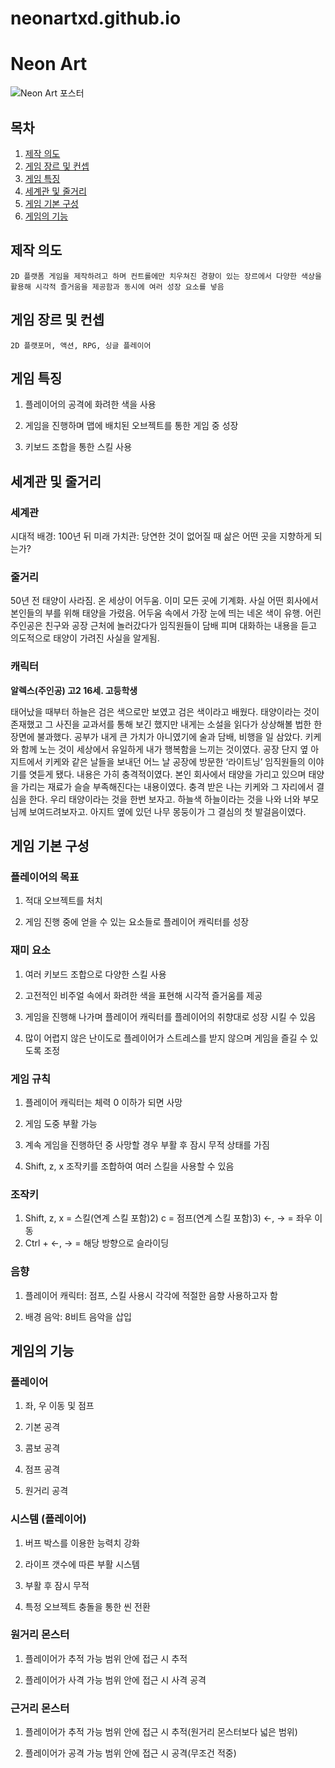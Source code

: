 # neonartxd.github.io
# Neon Art
![Neon Art 포스터](https://github.com/neonartxd/neonartxd.github.io/assets/171792121/f8b168b7-2992-4b4a-a87f-8a15ea4a1cfa)

## 목차

1. [ 제작 의도](#제작-의도)
2. [ 게임 장르 및 컨셉](#게임-장르-및-컨셉)
3. [ 게임 특징](#게임-특징)
4. [세계관 및 줄거리](#세계관-및-줄거리)
5. [게임 기본 구성](#게임-기본-구성)
6. [게임의 기능](#게임의-가능)

## 제작 의도

    2D 플랫폼 게임을 제작하려고 하며 컨트롤에만 치우쳐진 경향이 있는 장르에서 다양한 색상을 활용해 시각적 즐거움을 제공함과 동시에 여러 성장 요소를 넣음
   
## 게임 장르 및 컨셉

    2D 플랫포머, 액션, RPG, 싱글 플레이어 

## 게임 특징

1) 플레이어의 공격에 화려한 색을 사용

2) 게임을 진행하며 맵에 배치된 오브젝트를 통한 게임 중 성장

3) 키보드 조합을 통한 스킬 사용

## 세계관 및 줄거리

### 세계관

시대적 배경: 100년 뒤 미래
가치관: 당연한 것이 없어질 때 삶은 어떤 곳을 지향하게 되는가?

### 줄거리 

50년 전 태양이 사라짐. 온 세상이 어두움. 이미 모든 곳에 기계화. 사실 어떤 회사에서 본인들의 부를 위해 태양을 가렸음.
어두움 속에서 가장 눈에 띄는 네온 색이 유행. 어린 주인공은 친구와 공장 근처에 놀러갔다가 임직원들이 담배 피며 대화하는 내용을 듣고 의도적으로 태양이 가려진 사실을 알게됨.

### 캐릭터

**알렉스(주인공) 고2 16세. 고등학생**

태어났을 때부터 하늘은 검은 색으로만 보였고 검은 색이라고 배웠다. 태양이라는 것이 존재했고 그 사진을 교과서를 통해 보긴 했지만 내게는 소설을 읽다가 상상해볼 법한 한 장면에 불과했다. 공부가 내게 큰 가치가 아니였기에 술과 담배, 비행을 일 삼았다. 키케와 함께 노는 것이 세상에서 유일하게 내가 행복함을 느끼는 것이였다. 공장 단지 옆 아지트에서 키케와 같은 날들을 보내던 어느 날 공장에 방문한 ‘라이트닝’ 임직원들의 이야기를 엿듣게 됐다. 내용은 가히 충격적이였다. 본인 회사에서 태양을 가리고 있으며 태양을 가리는 재료가 슬슬 부족해진다는 내용이였다. 충격 받은 나는 키케와 그 자리에서 결심을 한다. 우리 태양이라는 것을 한번 보자고. 하늘색 하늘이라는 것을 나와 너와 부모님께 보여드려보자고. 아지트 옆에 있던 나무 몽둥이가 그 결심의 첫 발걸음이였다.

## 게임 기본 구성

### 플레이어의 목표

1) 적대 오브젝트를 처치

2) 게임 진행 중에 얻을 수 있는 요소들로 플레이어 캐릭터를 성장

### 재미 요소

1) 여러 키보드 조합으로 다양한 스킬 사용

2) 고전적인 비주얼 속에서 화려한 색을 표현해 시각적 즐거움를 제공

3) 게임을 진행해 나가며 플레이어 캐릭터를 플레이어의 취향대로 성장 시킬 수 있음

4) 많이 어렵지 않은 난이도로 플레이어가 스트레스를 받지 않으며 게임을 즐길 수 있도록 조정

### 게임 규칙

1) 플레이어 캐릭터는 체력 0 이하가 되면 사망

2) 게임 도중 부활 가능

3) 계속 게임을 진행하던 중 사망할 경우 부활 후 잠시 무적 상태를 가짐

4) Shift, z, x 조작키를 조합하여 여러 스킬을 사용할 수 있음

### 조작키

1) Shift, z, x = 스킬(연계 스킬 포함)2) c = 점프(연계 스킬 포함)3) ←, → = 좌우 이동
4) Ctrl + ←, → = 해당 방향으로 슬라이딩


### 음향

1) 플레이어 캐릭터: 점프, 스킬 사용시 각각에 적절한 음향 사용하고자 함

2) 배경 음악: 8비트 음악을 삽입


## 게임의 기능

### 플레이어

1) 좌, 우 이동 및 점프

2) 기본 공격

3) 콤보 공격

4) 점프 공격

5) 원거리 공격

### 시스템 (플레이어)

1) 버프 박스를 이용한 능력치 강화

2) 라이프 갯수에 따른 부활 시스템

3) 부활 후 잠시 무적

4) 특정 오브젝트 충돌을 통한 씬 전환

### 원거리 몬스터

1) 플레이어가 추적 가능 범위 안에 접근 시 추적

2) 플레이어가 사격 가능 범위 안에 접근 시 사격 공격

### 근거리 몬스터

1) 플레이어가 추적 가능 범위 안에 접근 시 추적(원거리 몬스터보다 넓은 범위)

2) 플레이어가 공격 가능 범위 안에 접근 시 공격(무조건 적중)


